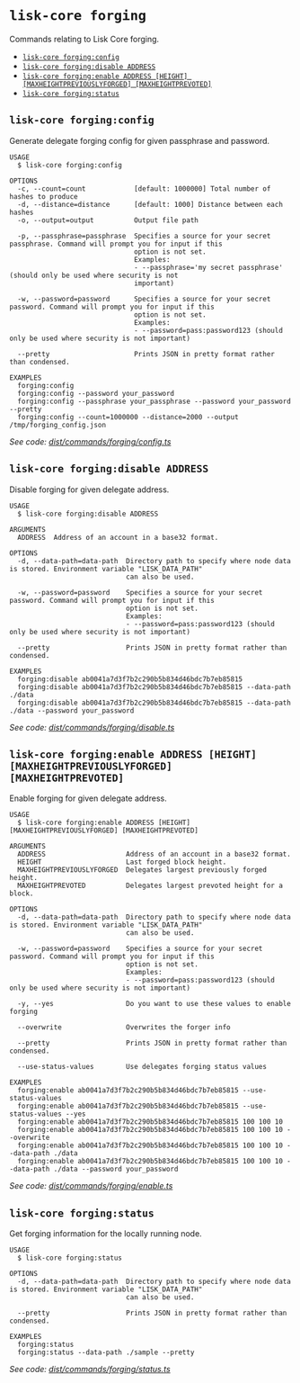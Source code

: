 # `lisk-core forging`

Commands relating to Lisk Core forging.

- [`lisk-core forging:config`](#lisk-core-forgingconfig)
- [`lisk-core forging:disable ADDRESS`](#lisk-core-forgingdisable-address)
- [`lisk-core forging:enable ADDRESS [HEIGHT] [MAXHEIGHTPREVIOUSLYFORGED] [MAXHEIGHTPREVOTED]`](#lisk-core-forgingenable-address-height-maxheightpreviouslyforged-maxheightprevoted)
- [`lisk-core forging:status`](#lisk-core-forgingstatus)

## `lisk-core forging:config`

Generate delegate forging config for given passphrase and password.

```
USAGE
  $ lisk-core forging:config

OPTIONS
  -c, --count=count            [default: 1000000] Total number of hashes to produce
  -d, --distance=distance      [default: 1000] Distance between each hashes
  -o, --output=output          Output file path

  -p, --passphrase=passphrase  Specifies a source for your secret passphrase. Command will prompt you for input if this
                               option is not set.
                               Examples:
                               - --passphrase='my secret passphrase' (should only be used where security is not
                               important)

  -w, --password=password      Specifies a source for your secret password. Command will prompt you for input if this
                               option is not set.
                               Examples:
                               - --password=pass:password123 (should only be used where security is not important)

  --pretty                     Prints JSON in pretty format rather than condensed.

EXAMPLES
  forging:config
  forging:config --password your_password
  forging:config --passphrase your_passphrase --password your_password --pretty
  forging:config --count=1000000 --distance=2000 --output /tmp/forging_config.json
```

_See code: [dist/commands/forging/config.ts](https://github.com/LiskHQ/lisk-core/blob/v3.1.1/dist/commands/forging/config.ts)_

## `lisk-core forging:disable ADDRESS`

Disable forging for given delegate address.

```
USAGE
  $ lisk-core forging:disable ADDRESS

ARGUMENTS
  ADDRESS  Address of an account in a base32 format.

OPTIONS
  -d, --data-path=data-path  Directory path to specify where node data is stored. Environment variable "LISK_DATA_PATH"
                             can also be used.

  -w, --password=password    Specifies a source for your secret password. Command will prompt you for input if this
                             option is not set.
                             Examples:
                             - --password=pass:password123 (should only be used where security is not important)

  --pretty                   Prints JSON in pretty format rather than condensed.

EXAMPLES
  forging:disable ab0041a7d3f7b2c290b5b834d46bdc7b7eb85815
  forging:disable ab0041a7d3f7b2c290b5b834d46bdc7b7eb85815 --data-path ./data
  forging:disable ab0041a7d3f7b2c290b5b834d46bdc7b7eb85815 --data-path ./data --password your_password
```

_See code: [dist/commands/forging/disable.ts](https://github.com/LiskHQ/lisk-core/blob/v3.1.1/dist/commands/forging/disable.ts)_

## `lisk-core forging:enable ADDRESS [HEIGHT] [MAXHEIGHTPREVIOUSLYFORGED] [MAXHEIGHTPREVOTED]`

Enable forging for given delegate address.

```
USAGE
  $ lisk-core forging:enable ADDRESS [HEIGHT] [MAXHEIGHTPREVIOUSLYFORGED] [MAXHEIGHTPREVOTED]

ARGUMENTS
  ADDRESS                    Address of an account in a base32 format.
  HEIGHT                     Last forged block height.
  MAXHEIGHTPREVIOUSLYFORGED  Delegates largest previously forged height.
  MAXHEIGHTPREVOTED          Delegates largest prevoted height for a block.

OPTIONS
  -d, --data-path=data-path  Directory path to specify where node data is stored. Environment variable "LISK_DATA_PATH"
                             can also be used.

  -w, --password=password    Specifies a source for your secret password. Command will prompt you for input if this
                             option is not set.
                             Examples:
                             - --password=pass:password123 (should only be used where security is not important)

  -y, --yes                  Do you want to use these values to enable forging

  --overwrite                Overwrites the forger info

  --pretty                   Prints JSON in pretty format rather than condensed.

  --use-status-values        Use delegates forging status values

EXAMPLES
  forging:enable ab0041a7d3f7b2c290b5b834d46bdc7b7eb85815 --use-status-values
  forging:enable ab0041a7d3f7b2c290b5b834d46bdc7b7eb85815 --use-status-values --yes
  forging:enable ab0041a7d3f7b2c290b5b834d46bdc7b7eb85815 100 100 10
  forging:enable ab0041a7d3f7b2c290b5b834d46bdc7b7eb85815 100 100 10 --overwrite
  forging:enable ab0041a7d3f7b2c290b5b834d46bdc7b7eb85815 100 100 10 --data-path ./data
  forging:enable ab0041a7d3f7b2c290b5b834d46bdc7b7eb85815 100 100 10 --data-path ./data --password your_password
```

_See code: [dist/commands/forging/enable.ts](https://github.com/LiskHQ/lisk-core/blob/v3.1.1/dist/commands/forging/enable.ts)_

## `lisk-core forging:status`

Get forging information for the locally running node.

```
USAGE
  $ lisk-core forging:status

OPTIONS
  -d, --data-path=data-path  Directory path to specify where node data is stored. Environment variable "LISK_DATA_PATH"
                             can also be used.

  --pretty                   Prints JSON in pretty format rather than condensed.

EXAMPLES
  forging:status
  forging:status --data-path ./sample --pretty
```

_See code: [dist/commands/forging/status.ts](https://github.com/LiskHQ/lisk-core/blob/v3.1.1/dist/commands/forging/status.ts)_
